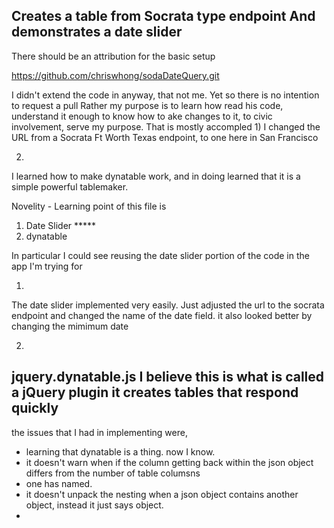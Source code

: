 Creates a table from Socrata type endpoint
And demonstrates a date slider
----


There should be an attribution for the basic setup

https://github.com/chriswhong/sodaDateQuery.git 

I didn't extend the code in anyway, that not me.   Yet
so there is no intention to request a pull
Rather my purpose is to learn how read his code, understand it enough to know how to ake changes to it,
to civic involvement,
serve my purpose.   That is mostly accompled 
1)
I changed the URL from a Socrata Ft Worth Texas endpoint, to one here in San Francisco

2)
I learned how to make dynatable work, and in doing learned that it is a simple powerful tablemaker.


Novelity - Learning point of this file is 
1) Date Slider   *****
2) dynatable

In particular I could see reusing the date slider portion of the code in the app I'm trying for

1)
The date slider implemented very easily.
Just adjusted the url to the socrata endpoint
and changed the name of the date field.
it also looked better by changing the mimimum date

2)
jquery.dynatable.js
I believe this is what is called a jQuery plugin
it creates tables that respond quickly
--
the issues that I had in implementing were,
- learning that dynatable is a thing.   now I know.
- it doesn't warn when if the column getting back within the json object differs from the number of table columsns
- one has named.
- it doesn't unpack the nesting when a json object contains another object, instead it just says object.
- 

